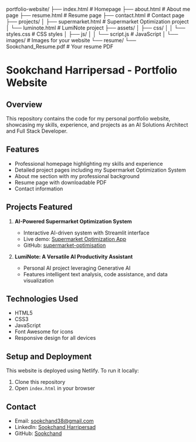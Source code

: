 portfolio-website/
├── index.html                 # Homepage
├── about.html                 # About me page
├── resume.html                # Resume page
├── contact.html               # Contact page
├── projects/
│   ├── supermarket.html       # Supermarket Optimization project
│   └── luminote.html          # LumiNote project
├── assets/
│   ├── css/
│   │   └── styles.css         # CSS styles
│   ├── js/
│   │   └── script.js          # JavaScript
│   └── images/                # Images for your website
└── resume/
    └── Sookchand_Resume.pdf   # Your resume PDF

# Sookchand Harripersad - Portfolio Website

## Overview
This repository contains the code for my personal portfolio website, showcasing my skills, experience, and projects as an AI Solutions Architect and Full Stack Developer.

## Features
- Professional homepage highlighting my skills and experience
- Detailed project pages including my Supermarket Optimization System
- About me section with my professional background
- Resume page with downloadable PDF
- Contact information

## Projects Featured
1. **AI-Powered Supermarket Optimization System**
   - Interactive AI-driven system with Streamlit interface
   - Live demo: [Supermarket Optimization App](https://supermarket-optimisation-abeahjqwb8ezjblspwqfe3.streamlit.app)
   - GitHub: [supermarket-optimisation](https://github.com/Sookchand/supermarket-optimisation)

2. **LumiNote: A Versatile AI Productivity Assistant**
   - Personal AI project leveraging Generative AI
   - Features intelligent text analysis, code assistance, and data visualization

## Technologies Used
- HTML5
- CSS3
- JavaScript
- Font Awesome for icons
- Responsive design for all devices

## Setup and Deployment
This website is deployed using Netlify. To run it locally:
1. Clone this repository
2. Open `index.html` in your browser

## Contact
- Email: sookchand38@gmail.com
- LinkedIn: [Sookchand Harripersad](https://www.linkedin.com/in/sookchand-harripersad-4a726497/)
- GitHub: [Sookchand](https://github.com/Sookchand)